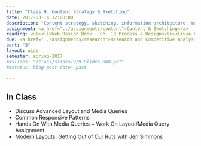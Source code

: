 ```yaml
---
title: "Class 9: Content Strategy & Sketching"
date: 2017-03-14 12:00:00
description: "Content strategy, sketching, information architecture, mobile-first design, work on content and sketching in class"
assignment: <a href="../assignments/content">Content & Sketching</a>
reading: <ul><li>Web Design Book - Ch. 18 Process & Design</li><li><a href="http://alistapart.com/blog/post/content-first-design">Content-First Design by Steph Hay</a></li><li><a href="http://www.markboulton.co.uk/journal/structure-first-content-always">Structure First. Content Always. by Mark Boulton</a></li><li><a href="http://alistapart.com/article/sketching-the-visual-thinking-power-tool">Sketching - the Visual Thinking Power Tool by Mike Rohde</a></li><li><a href="http://www.lukew.com/ff/entry.asp?933">Mobile First - Luke Wroblewski</a></li></ul>
due: <a href="../assignments/research">Research and Competitive Analysis</a>
part: "3"
layout: wide
semester: spring-2017
##slides: "/class/slides/9/9-Slides-RWD.pdf"
##status: blog-post-date--past

---
```


## In Class

* Discuss Advanced Layout and Media Queries
* Common Responsive Patterns
* Hands On With Media Queries + Work On Layout/Media Query Assignment
* [Modern Layouts: Getting Out of Our Ruts with Jen Simmons](https://www.youtube.com/watch?v=ZNpn7FBp_9U&feature=youtu.be)
